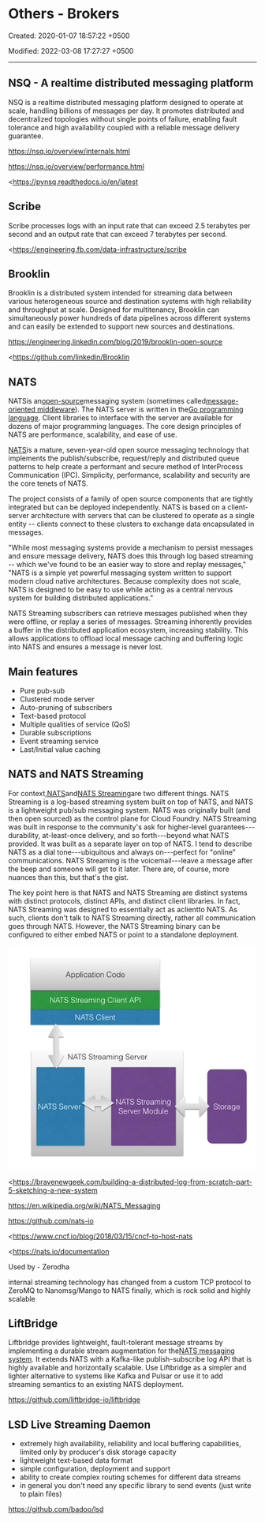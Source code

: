# Others - Brokers

Created: 2020-01-07 18:57:22 +0500

Modified: 2022-03-08 17:27:27 +0500

---

## NSQ - A realtime distributed messaging platform

NSQ is a realtime distributed messaging platform designed to operate at scale, handling billions of messages per day. It promotes distributed and decentralized topologies without single points of failure, enabling fault tolerance and high availability coupled with a reliable message delivery guarantee.

<https://nsq.io/overview/internals.html>

<https://nsq.io/overview/performance.html>

<https://pynsq.readthedocs.io/en/latest

## Scribe

Scribe processes logs with an input rate that can exceed 2.5 terabytes per second and an output rate that can exceed 7 terabytes per second.

<https://engineering.fb.com/data-infrastructure/scribe

## Brooklin

Brooklin is a distributed system intended for streaming data between various heterogeneous source and destination systems with high reliability and throughput at scale. Designed for multitenancy, Brooklin can simultaneously power hundreds of data pipelines across different systems and can easily be extended to support new sources and destinations.

<https://engineering.linkedin.com/blog/2019/brooklin-open-source>

<https://github.com/linkedin/Brooklin

## NATS

NATSis an[open-source](https://en.wikipedia.org/wiki/Open-source_software)messaging system (sometimes called[message-oriented middleware](https://en.wikipedia.org/wiki/Message-oriented_middleware)). The NATS server is written in the[Go programming language](https://en.wikipedia.org/wiki/Go_(programming_language)). Client libraries to interface with the server are available for dozens of major programming languages. The core design principles of NATS are performance, scalability, and ease of use.

[NATS](https://nats.io/)is a mature, seven-year-old open source messaging technology that implements the publish/subscribe, request/reply and distributed queue patterns to help create a performant and secure method of InterProcess Communication (IPC). Simplicity, performance, scalability and security are the core tenets of NATS.

The project consists of a family of open source components that are tightly integrated but can be deployed independently. NATS is based on a client-server architecture with servers that can be clustered to operate as a single entity -- clients connect to these clusters to exchange data encapsulated in messages.

"While most messaging systems provide a mechanism to persist messages and ensure message delivery, NATS does this through log based streaming -- which we've found to be an easier way to store and replay messages," "NATS is a simple yet powerful messaging system written to support modern cloud native architectures. Because complexity does not scale, NATS is designed to be easy to use while acting as a central nervous system for building distributed applications."

NATS Streaming subscribers can retrieve messages published when they were offline, or replay a series of messages. Streaming inherently provides a buffer in the distributed application ecosystem, increasing stability. This allows applications to offload local message caching and buffering logic into NATS and ensures a message is never lost.

## Main features
-   Pure pub-sub
-   Clustered mode server
-   Auto-pruning of subscribers
-   Text-based protocol
-   Multiple qualities of service (QoS)
-   Durable subscriptions
-   Event streaming service
-   Last/Initial value caching

## NATS and NATS Streaming

For context,[NATS](https://nats.io/)and[NATS Streaming](https://nats.io/documentation/streaming/nats-streaming-intro/)are two different things. NATS Streaming is a log-based streaming system built on top of NATS, and NATS is a lightweight pub/sub messaging system. NATS was originally built (and then open sourced) as the control plane for Cloud Foundry. NATS Streaming was built in response to the community's ask for higher-level guarantees---durability, at-least-once delivery, and so forth---beyond what NATS provided. It was built as a separate layer on top of NATS. I tend to describe NATS as a dial tone---ubiquitous and always on---perfect for "online" communications. NATS Streaming is the voicemail---leave a message after the beep and someone will get to it later. There are, of course, more nuances than this, but that's the gist.

The key point here is that NATS and NATS Streaming are distinct systems with distinct protocols, distinct APIs, and distinct client libraries. In fact, NATS Streaming was designed to essentially act as aclientto NATS. As such, clients don't talk to NATS Streaming directly, rather all communication goes through NATS. However, the NATS Streaming binary can be configured to either embed NATS or point to a standalone deployment.

![Application Code NATS Streaming Client API NATS Client NATS Streaming Server NATS Streaming NATS Server ](../../media/Technologies-Others-Others---Brokers-image1.png)

<https://bravenewgeek.com/building-a-distributed-log-from-scratch-part-5-sketching-a-new-system

<https://en.wikipedia.org/wiki/NATS_Messaging>

<https://github.com/nats-io>

<https://www.cncf.io/blog/2018/03/15/cncf-to-host-nats

<https://nats.io/documentation

Used by - Zerodha

internal streaming technology has changed from a custom TCP protocol to ZeroMQ to Nanomsg/Mango to NATS finally, which is rock solid and highly scalable

## LiftBridge

Liftbridge provides lightweight, fault-tolerant message streams by implementing a durable stream augmentation for the[NATS messaging system](https://nats.io/). It extends NATS with a Kafka-like publish-subscribe log API that is highly available and horizontally scalable. Use Liftbridge as a simpler and lighter alternative to systems like Kafka and Pulsar or use it to add streaming semantics to an existing NATS deployment.

<https://github.com/liftbridge-io/liftbridge>

## LSD Live Streaming Daemon
-   extremely high availability, reliability and local buffering capabilities, limited only by producer's disk storage capacity
-   lightweight text-based data format
-   simple configuration, deployment and support
-   ability to create complex routing schemes for different data streams
-   in general you don't need any specific library to send events (just write to plain files)

<https://github.com/badoo/lsd>


